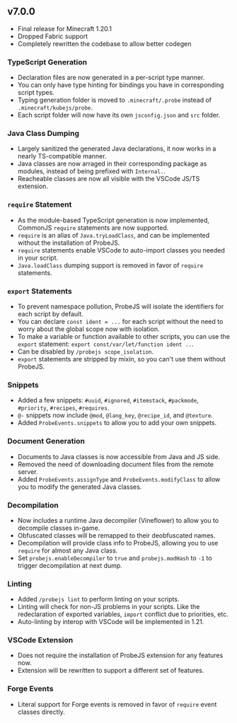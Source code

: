 ## v7.0.0

- Final release for Minecraft 1.20.1
- Dropped Fabric support
- Completely rewritten the codebase to allow better codegen

### TypeScript Generation

- Declaration files are now generated in a per-script type manner.
- You can only have type hinting for bindings you have in corresponding script types.
- Typing generation folder is moved to `.minecraft/.probe` instead of `.minecraft/kubejs/probe`.
- Each script folder will now have its own `jsconfig.json` and `src` folder.

### Java Class Dumping

- Largely sanitized the generated Java declarations, it now works in a nearly TS-compatible manner.
- Java classes are now arraged in their corresponding package as modules, instead of being prefixed with `Internal.`.
- Reacheable classes are now all visible with the VSCode JS/TS extension.

### `require` Statement

- As the module-based TypeScript generation is now implemented, CommonJS `require` statements are now supported.
- `require` is an alias of `Java.tryLoadClass`, and can be implemented without the installation of ProbeJS.
- `require` statements enable VSCode to auto-import classes you needed in your script.
- `Java.loadClass` dumping support is removed in favor of `require` statements.

### `export` Statements

- To prevent namespace pollution, ProbeJS will isolate the identifiers for each script by default.
- You can declare `const ident = ...` for each script without the need to worry about the global scope now with isolation.
- To make a variable or function available to other scripts, you can use the `export` statement: `export const/var/let/function ident ..`.
- Can be disabled by `/probejs scope_isolation`.
- `export` statements are stripped by mixin, so you can't use them without ProbeJS.

### Snippets

- Added a few snippets: `#uuid`, `#ignored`, `#itemstack`, `#packmode`, `#priority`, `#recipes`, `#requires`.
- `@-` snippets now include `@mod`, `@lang_key`, `@recipe_id`, and `@texture`.
- Added `ProbeEvents.snippets` to allow you to add your own snippets.

### Document Generation

- Documents to Java classes is now accessible from Java and JS side.
- Removed the need of downloading document files from the remote server.
- Added `ProbeEvents.assignType` and `ProbeEvents.modifyClass` to allow you to modify the generated Java classes.

### Decompilation

- Now includes a runtime Java decompiler (Vineflower) to allow you to decompile classes in-game.
- Obfuscated classes will be remapped to their deobfuscated names.
- Decompilation will provide class info to ProbeJS, allowing you to use `require` for almost any Java class.
- Set `probejs.enableDecompiler` to `true` and `probejs.modHash` to `-1` to trigger decompilation at next dump.

### Linting

- Added `/probejs lint` to perform linting on your scripts.
- Linting will check for non-JS problems in your scripts. Like the redeclaration of exported variables, `import` conflict due to priorities, etc.
- Auto-linting by interop with VSCode will be implemented in 1.21.

### VSCode Extension

- Does not require the installation of ProbeJS extension for any features now.
- Extension will be rewritten to support a different set of features.

### Forge Events

- Literal support for Forge events is removed in favor of `require` event classes directly.
